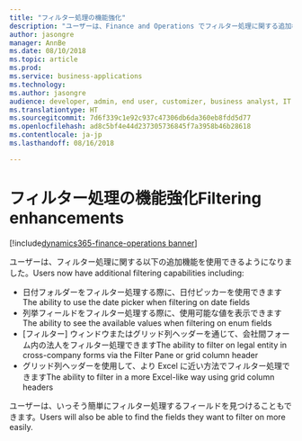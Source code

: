 ```yaml
---
title: "フィルター処理の機能強化"
description: "ユーザーは、Finance and Operations でフィルター処理に関する追加機能を使用できるようになりました。"
author: jasongre
manager: AnnBe
ms.date: 08/10/2018
ms.topic: article
ms.prod: 
ms.service: business-applications
ms.technology: 
ms.author: jasongre
audience: developer, admin, end user, customizer, business analyst, IT pro
ms.translationtype: HT
ms.sourcegitcommit: 7d6f339c1e92c937c47306db6da360eb8fdd5d77
ms.openlocfilehash: ad8c5bf4e44d237305736845f7a3958b46b28618
ms.contentlocale: ja-jp
ms.lasthandoff: 08/16/2018

---
```


# <a name="filtering-enhancements"></a><span data-ttu-id="46bf4-103">フィルター処理の機能強化</span><span class="sxs-lookup"><span data-stu-id="46bf4-103">Filtering enhancements</span></span>

[!include[dynamics365-finance-operations banner](../includes/dynamics365-finance-operations.md)]

<span data-ttu-id="46bf4-104">ユーザーは、フィルター処理に関する以下の追加機能を使用できるようになりました。</span><span class="sxs-lookup"><span data-stu-id="46bf4-104">Users now have additional filtering capabilities including:</span></span> 
- <span data-ttu-id="46bf4-105">日付フォルダーをフィルター処理する際に、日付ピッカーを使用できます</span><span class="sxs-lookup"><span data-stu-id="46bf4-105">The ability to use the date picker when filtering on date fields</span></span>
- <span data-ttu-id="46bf4-106">列挙フィールドをフィルター処理する際に、使用可能な値を表示できます</span><span class="sxs-lookup"><span data-stu-id="46bf4-106">The ability to see the available values when filtering on enum fields</span></span>
- <span data-ttu-id="46bf4-107">[フィルター] ウィンドウまたはグリッド列ヘッダーを通じて、会社間フォーム内の法人をフィルター処理できます</span><span class="sxs-lookup"><span data-stu-id="46bf4-107">The ability to filter on legal entity in cross-company forms via the Filter Pane or grid column header</span></span>
- <span data-ttu-id="46bf4-108">グリッド列ヘッダーを使用して、より Excel に近い方法でフィルター処理できます</span><span class="sxs-lookup"><span data-stu-id="46bf4-108">The ability to filter in a more Excel-like way using grid column headers</span></span>

<span data-ttu-id="46bf4-109">ユーザーは、いっそう簡単にフィルター処理するフィールドを見つけることもできます。</span><span class="sxs-lookup"><span data-stu-id="46bf4-109">Users will also be able to find the fields they want to filter on more easily.</span></span>

